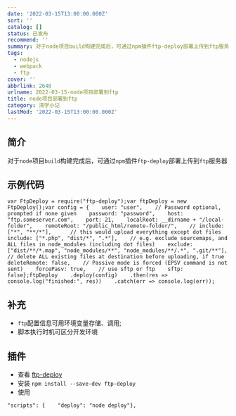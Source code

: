 ```yaml
---
date: '2022-03-15T13:00:00.000Z'
sort: ''
catalog: []
status: 已发布
recommend: ''
summary: 对于node项目build构建完成后，可通过npm插件ftp-deploy部署上传到ftp服务器
tags:
  - nodejs
  - webpack
  - ftp
cover: ''
abbrlink: 2640
urlname: 2022-03-15-node项目部署到ftp
title: node项目部署到ftp
category: 清学小记
lastMod: '2022-03-15T13:00:00.000Z'
---
```


## 简介


对于`node`项目`build`构建完成后，可通过`npm`插件`ftp-deploy`部署上传到`ftp`服务器


## 示例代码


```text
var FtpDeploy = require("ftp-deploy");var ftpDeploy = new FtpDeploy();var config = {    user: "user",    // Password optional, prompted if none given    password: "password",    host: "ftp.someserver.com",    port: 21,    localRoot: __dirname + "/local-folder",    remoteRoot: "/public_html/remote-folder/",    // include: ["*", "**/*"],      // this would upload everything except dot files    include: ["*.php", "dist/*", ".*"],    // e.g. exclude sourcemaps, and ALL files in node_modules (including dot files)    exclude: ["dist/**/*.map", "node_modules/**", "node_modules/**/.*", ".git/**"],    // delete ALL existing files at destination before uploading, if true    deleteRemote: false,    // Passive mode is forced (EPSV command is not sent)    forcePasv: true,    // use sftp or ftp    sftp: false};ftpDeploy    .deploy(config)    .then(res => console.log("finished:", res))    .catch(err => console.log(err));
```


## 补充

- `ftp`配置信息可用环境变量存储、调用;
- 脚本执行时机可区分开发环境

## 插件

- 查看 [ftp-deploy](https://www.npmjs.com/package/ftp-deploy)
- 安装 `npm install --save-dev ftp-deploy`
- 使用

```text
"scripts": {    "deploy": "node deploy"},
```

